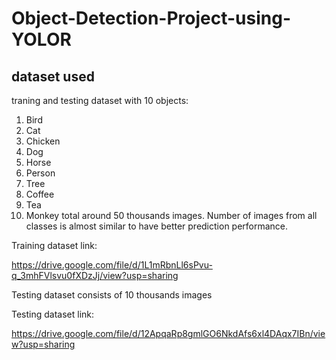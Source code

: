 # Object-Detection-Project-using-YOLOR

## dataset used

traning and testing dataset with 10 objects:
1. Bird
2. Cat
3. Chicken
4. Dog
5. Horse
6. Person
7. Tree
8. Coffee
9. Tea
10. Monkey
total around 50 thousands images. Number of images from all classes is almost similar to have better prediction performance. 

Training dataset link:

https://drive.google.com/file/d/1L1mRbnLl6sPvu-q_3mhFVlsvu0fXDzJj/view?usp=sharing


Testing dataset consists of 10 thousands images

Testing dataset link:

https://drive.google.com/file/d/12ApqaRp8gmlGO6NkdAfs6xl4DAqx7IBn/view?usp=sharing
